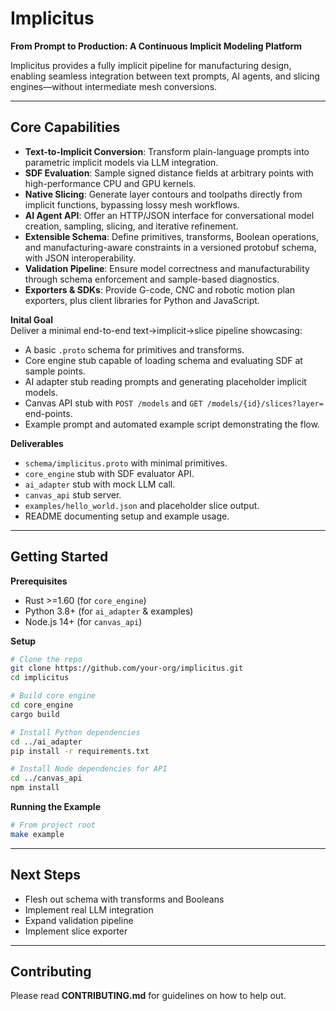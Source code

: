 

# Implicitus

**From Prompt to Production: A Continuous Implicit Modeling Platform**

Implicitus provides a fully implicit pipeline for manufacturing design, enabling seamless integration between text prompts, AI agents, and slicing engines—without intermediate mesh conversions.

---

## Core Capabilities

- **Text-to-Implicit Conversion**: Transform plain-language prompts into parametric implicit models via LLM integration.
- **SDF Evaluation**: Sample signed distance fields at arbitrary points with high-performance CPU and GPU kernels.
- **Native Slicing**: Generate layer contours and toolpaths directly from implicit functions, bypassing lossy mesh workflows.
- **AI Agent API**: Offer an HTTP/JSON interface for conversational model creation, sampling, slicing, and iterative refinement.
- **Extensible Schema**: Define primitives, transforms, Boolean operations, and manufacturing-aware constraints in a versioned protobuf schema, with JSON interoperability.
- **Validation Pipeline**: Ensure model correctness and manufacturability through schema enforcement and sample-based diagnostics.
- **Exporters & SDKs**: Provide G-code, CNC and robotic motion plan exporters, plus client libraries for Python and JavaScript.

**Inital Goal**  
Deliver a minimal end-to-end text→implicit→slice pipeline showcasing:

- A basic `.proto` schema for primitives and transforms.
- Core engine stub capable of loading schema and evaluating SDF at sample points.
- AI adapter stub reading prompts and generating placeholder implicit models.
- Canvas API stub with `POST /models` and `GET /models/{id}/slices?layer=` end-points.
- Example prompt and automated example script demonstrating the flow.

**Deliverables**  
- `schema/implicitus.proto` with minimal primitives.
- `core_engine` stub with SDF evaluator API.
- `ai_adapter` stub with mock LLM call.
- `canvas_api` stub server.
- `examples/hello_world.json` and placeholder slice output.
- README documenting setup and example usage.

---

## Getting Started

**Prerequisites**  
- Rust >=1.60 (for `core_engine`)  
- Python 3.8+ (for `ai_adapter` & examples)  
- Node.js 14+ (for `canvas_api`)  

**Setup**  
```bash
# Clone the repo
git clone https://github.com/your-org/implicitus.git
cd implicitus

# Build core engine
cd core_engine
cargo build

# Install Python dependencies
cd ../ai_adapter
pip install -r requirements.txt

# Install Node dependencies for API
cd ../canvas_api
npm install
```

**Running the Example**  
```bash
# From project root
make example
```

---

## Next Steps

- Flesh out schema with transforms and Booleans  
- Implement real LLM integration  
- Expand validation pipeline  
- Implement slice exporter  

---

## Contributing

Please read **CONTRIBUTING.md** for guidelines on how to help out.